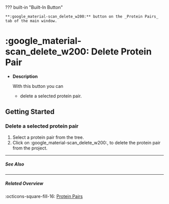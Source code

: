 ??? built-in "Built-In Button"

    **:google_material-scan_delete_w200:** button on the _Protein Pairs_ tab of the main window.

# :google_material-scan_delete_w200: Delete Protein Pair
<div class="grid cards" markdown>

-   __Description__

     With this button you can

    - delete a selected protein pair.

</div>

## Getting Started
### Delete a selected protein pair
1. Select a protein pair from the tree.
2. Click on :google_material-scan_delete_w200:, to delete the protein pair from the project.

---

##### See Also

---

##### Related Overview
:octicons-square-fill-16: [Protein Pairs](index.md)

